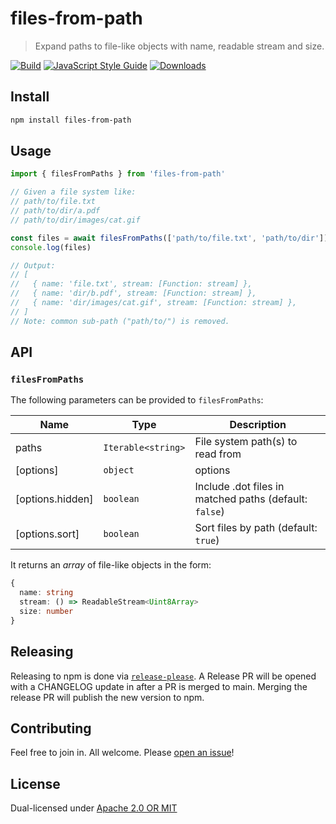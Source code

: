 # files-from-path

> Expand paths to file-like objects with name, readable stream and size.

[![Build](https://github.com/web3-storage/files-from-path/actions/workflows/main.yml/badge.svg)](https://github.com/web3-storage/files-from-path/actions/workflows/main.yml)
[![JavaScript Style Guide](https://img.shields.io/badge/code_style-standard-brightgreen.svg)](https://standardjs.com)
[![Downloads](https://img.shields.io/npm/dm/files-from-path.svg)](https://www.npmjs.com/package/files-from-path)

## Install

```sh
npm install files-from-path
```

## Usage

```js
import { filesFromPaths } from 'files-from-path'

// Given a file system like:
// path/to/file.txt
// path/to/dir/a.pdf
// path/to/dir/images/cat.gif

const files = await filesFromPaths(['path/to/file.txt', 'path/to/dir'])
console.log(files)

// Output:
// [
//   { name: 'file.txt', stream: [Function: stream] },
//   { name: 'dir/b.pdf', stream: [Function: stream] },
//   { name: 'dir/images/cat.gif', stream: [Function: stream] },
// ]
// Note: common sub-path ("path/to/") is removed.
```

## API

### `filesFromPaths`

The following parameters can be provided to `filesFromPaths`:

| Name | Type | Description |
|------|------|-------------|
| paths | `Iterable<string>` | File system path(s) to read from |
| [options] | `object` | options |
| [options.hidden] | `boolean` | Include .dot files in matched paths (default: `false`) |
| [options.sort] | `boolean` | Sort files by path (default: `true`) |

It returns an _array_ of file-like objects in the form:

```ts
{
  name: string
  stream: () => ReadableStream<Uint8Array>
  size: number
}
```

## Releasing

Releasing to npm is done via [`release-please`](https://github.com/googleapis/release-please). A Release PR will be opened with a CHANGELOG update in after a PR is merged to main. Merging the release PR will publish the new version to npm.

## Contributing

Feel free to join in. All welcome. Please [open an issue](https://github.com/web3-storage/files-from-path/issues)!

## License

Dual-licensed under [Apache 2.0 OR MIT](https://github.com/web3-storage/files-from-path/blob/main/LICENSE.md)
